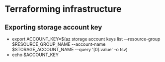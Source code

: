 # Terraforming infrastructure

## Exporting storage account key
* export ACCOUNT_KEY=$(az storage account keys list --resource-group $RESOURCE_GROUP_NAME --account-name $STORAGE_ACCOUNT_NAME --query '[0].value' -o tsv)
* echo $ACCOUNT_KEY